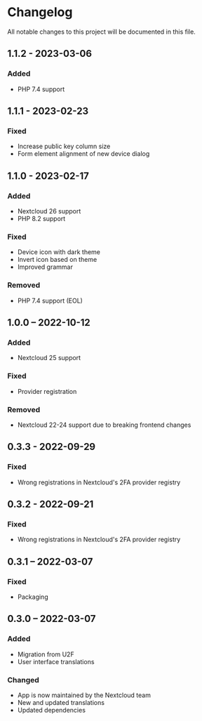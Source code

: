 # Changelog

All notable changes to this project will be documented in this file.

## 1.1.2 - 2023-03-06
### Added
- PHP 7.4 support

## 1.1.1 - 2023-02-23
### Fixed
- Increase public key column size
- Form element alignment of new device dialog

## 1.1.0 - 2023-02-17
### Added
- Nextcloud 26 support
- PHP 8.2 support
### Fixed
- Device icon with dark theme
- Invert icon based on theme
- Improved grammar
### Removed
- PHP 7.4 support (EOL)

## 1.0.0 – 2022-10-12
### Added
- Nextcloud 25 support
### Fixed
- Provider registration
### Removed
- Nextcloud 22-24 support due to breaking frontend changes

## 0.3.3 - 2022-09-29
### Fixed
- Wrong registrations in Nextcloud's 2FA provider registry

## 0.3.2 - 2022-09-21
### Fixed
- Wrong registrations in Nextcloud's 2FA provider registry

## 0.3.1 – 2022-03-07
### Fixed
- Packaging

## 0.3.0 – 2022-03-07
### Added
- Migration from U2F
- User interface translations
### Changed
- App is now maintained by the Nextcloud team
- New and updated translations
- Updated dependencies
